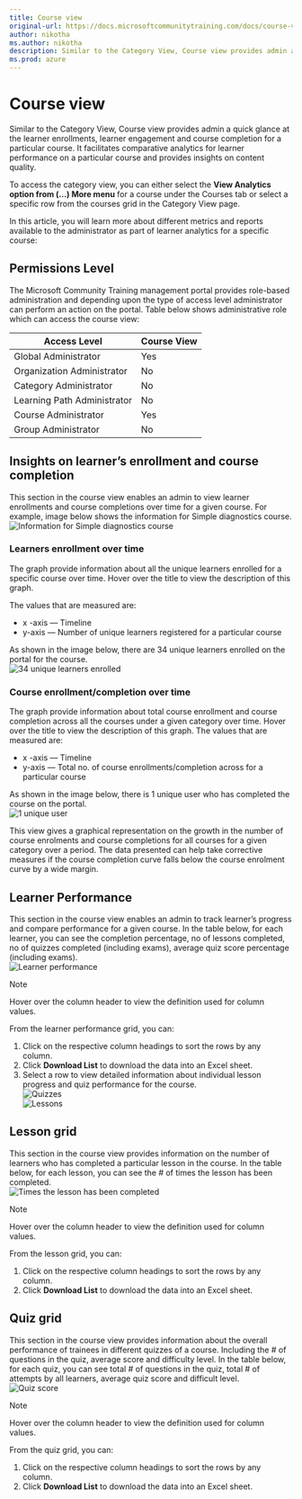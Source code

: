 ```yaml
---
title: Course view
original-url: https://docs.microsoftcommunitytraining.com/docs/course-view-report
author: nikotha
ms.author: nikotha
description: Similar to the Category View, Course view provides admin a quick glance at the learner enrollments, learner engagement and course completion for a particular course.
ms.prod: azure
---
```


# Course view

Similar to the Category View, Course view provides admin a quick glance at the learner enrollments, learner engagement and course completion for a particular course. It facilitates comparative analytics for learner performance on a particular course and provides insights on content quality.

To access the category view, you can either select the **View Analytics option from (…) More menu** for a course under the Courses tab or select a specific row from the courses grid in the Category View page.

In this article, you will learn more about different metrics and reports available to the administrator as part of learner analytics for a specific course:

## Permissions Level

The Microsoft Community Training management portal provides role-based administration and depending upon the type of access level administrator can perform an action on the portal.  Table below shows administrative role which can access the course view:  

|Access Level|  Course View|
|---|---|
|Global Administrator| Yes |
|Organization Administrator |No|
|Category Administrator|No|
|Learning Path Administrator|No|
|Course Administrator|Yes|
|Group Administrator|No|

## Insights on learner’s enrollment and course completion

This section in the course view enables an admin to view learner enrollments and course completions over time for a given course. For example, image below shows the information for Simple diagnostics course.
![Information for Simple diagnostics course](../../media/image%2853%29.png)

### Learners enrollment over time

The graph provide information about all the unique learners enrolled for a specific course over time. Hover over the title to view the description of this graph.

The values that are measured are:

* x -axis — Timeline
* y-axis — Number of unique learners registered for a particular course

As shown in the image below, there are 34 unique learners enrolled on the portal for the course.  
![34 unique learners enrolled](../../media/image%2871%29.png)

### Course enrollment/completion over time

The graph provide information about total course enrollment and course completion across all the courses under a given category over time. Hover over the title to view the description of this graph. The values that are measured are:

* x -axis — Timeline
* y-axis — Total no. of course enrollments/completion across for a particular course

As shown in the image below, there is 1 unique user who has completed the course on the portal.  
![1 unique user](../../media/image%2872%29.png)

This view gives a graphical representation on the growth in the number of course enrolments and course completions for all courses for a given category over a period. The data presented can help take corrective measures if the course completion curve falls below the course enrolment curve by a wide margin.

## Learner Performance

This section in the course view enables an admin to track learner’s progress and compare performance for a given course. In the table below, for each learner, you can see the completion percentage, no of lessons completed, no of quizzes completed (including exams), average quiz score percentage (including exams).  
![Learner performance](../../media/image%2873%29.png)

> [!NOTE]  
> Hover over the column header to view the definition used for column values.

From the learner performance grid, you can:

1. Click on the respective column headings to sort the rows by any column.
2. Click **Download List** to download the data into an Excel sheet.
3. Select a row to view detailed information about individual lesson progress and quiz performance for the course.  
![Quizzes](../../media/image%2854%29.png)  
![Lessons](../../media/image%2855%29.png)

## Lesson grid

This section in the course view provides information on the number of learners who has completed a particular lesson in the course. In the table below, for each lesson, you can see the # of times the lesson has been completed.  
![Times the lesson has been completed](../../media/image%2874%29.png)

> [!NOTE]  
> Hover over the column header to view the definition used for column values.

From the lesson grid, you can:  

1. Click on the respective column headings to sort the rows by any column.
2. Click **Download List** to download the data into an Excel sheet.

## Quiz grid

This section in the course view provides information about the overall performance of trainees in different quizzes of a course. Including the # of questions in the quiz, average score and difficulty level. In the table below, for each quiz, you can see total # of questions in the quiz, total # of attempts by all learners, average quiz score and difficult level.  
![Quiz score](../../media/image%2875%29.png)

> [!NOTE]  
> Hover over the column header to view the definition used for column values.

From the quiz grid, you can:  

1. Click on the respective column headings to sort the rows by any column.
2. Click **Download List** to download the data into an Excel sheet.
